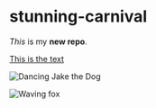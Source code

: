 # stunning-carnival

_This_ is my **new repo**.

[This is the text](text-files/my-file.txt)

![Dancing Jake the Dog](images/jake-dance.gif)

![Waving fox](fox-wave.gif)

